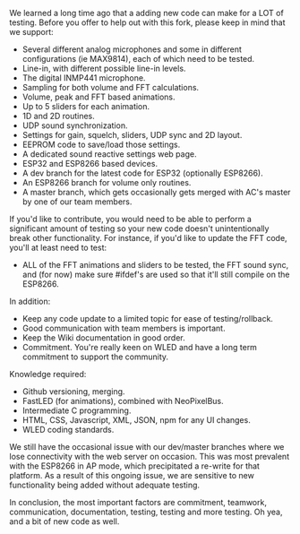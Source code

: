We learned a long time ago that a adding new code can make for a LOT of testing. Before you offer to help out with this fork, please keep in mind that we support:

* Several different analog microphones and some in different configurations (ie MAX9814), each of which need to be tested.
* Line-in, with different possible line-in levels.
* The digital INMP441 microphone.
* Sampling for both volume and FFT calculations.
* Volume, peak and FFT based animations.
* Up to 5 sliders for each animation.
* 1D and 2D routines.
* UDP sound synchronization.
* Settings for gain, squelch, sliders, UDP sync and 2D layout.
* EEPROM code to save/load those settings.
* A dedicated sound reactive settings web page.
* ESP32 and ESP8266 based devices.
* A dev branch for the latest code for ESP32 (optionally ESP8266).
* An ESP8266 branch for volume only routines.
* A master branch, which gets occasionally gets merged with AC's master by one of our team members.

If you'd like to contribute, you would need to be able to perform a significant amount of testing so your new code doesn't unintentionally break other functionality. For instance, if you'd like to update the FFT code, you'll at least need to test:

* ALL of the FFT animations and sliders to be tested, the FFT sound sync, and (for now) make sure #ifdef's are used so that it'll still compile on the ESP8266.

In addition:

* Keep any code update to a limited topic for ease of testing/rollback.
* Good communication with team members is important.
* Keep the Wiki documentation in good order.
* Commitment. You're really keen on WLED and have a long term commitment to support the community.

Knowledge required:

* Github versioning, merging.
* FastLED (for animations), combined with NeoPixelBus.
* Intermediate C programming.
* HTML, CSS, Javascript, XML, JSON, npm for any UI changes.
* WLED coding standards.

We still have the occasional issue with our dev/master branches where we lose connectivity with the web server on occasion. This was most prevalent with the ESP8266 in AP mode, which precipitated a re-write for that platform. As a result of this ongoing issue, we are sensitive to new functionality being added without adequate testing.

In conclusion, the most important factors are commitment, teamwork, communication, documentation, testing, testing and more testing. Oh yea, and a bit of new code as well.

